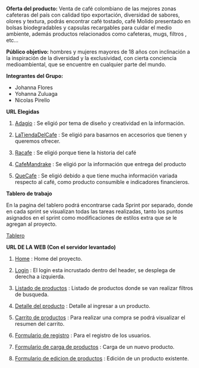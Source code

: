**Oferta del producto:** Venta de café colombiano de las mejores zonas cafeteras del país con calidad tipo exportación, diversidad de sabores, olores y textura, podrás encontrar café tostado, café Molido presentado en bolsas biodegradables y capsulas recargables para cuidar el medio ambiente, además productos relacionados como cafeteras, mugs, filtros , etc…

**Público objetivo:** hombres y mujeres mayores de 18 años con inclinación a la inspiración de la diversidad y la exclusividad, con cierta conciencia medioambiental, que se encuentre en cualquier parte del mundo.

**Integrantes del Grupo:**
- Johanna Flores
- Yohanna Zuluaga
- Nicolas Pirello

**URL Elegidas**

1. [Adagio](https://adagio.cl/   "Adagio") : Se eligió por tema de diseño y creatividad en la información.

2. [LaTiendaDelCafe](https://latiendadelcafe.co/collections/accesorios "LaTiendaDelCafe") : Se eligió para basarnos en accesorios que tienen y queremos ofrecer.

3. [Racafe](https://racafe.com.co/es/ "Racafe") : Se eligió porque tiene la historia del café

4. [CafeMandrake](https://cafemandrake.cl/producto/typica-originario-1893/  "CafeMandrake") : Se eligió por la información que entrega del producto

5. [QueCafe](https://quecafe.info/ "QueCafe") : Se eligió debido a que tiene mucha información variada respecto al café, como producto consumible e indicadores financieros.

**Tablero de trabajo**

En la pagina del tablero podrá encontrarse cada Sprint por separado, donde en cada sprint se visualizan todas las tareas realizadas, tanto los puntos asignados en el sprint como modificaciones de estilos extra que se le agregan al proyecto.

[Tablero](https://github.com/gruposeisdh/grupo_6_cafeMeca/projects/ "tablero")

**URL DE LA WEB (Con el servidor levantado)**

1. [Home](http://localhost:3030/ "Home") : Home del proyecto.

3. [Login](http://localhost:3030/ "Login") : El login esta incrustado dentro del header, se desplega de derecha a izquierda.

4. [Listado de productos](http://localhost:3030/product "Listado de productos") : Listado de productos donde se van realizar filtros de busqueda.

5. [Detalle del producto](http://localhost:3030/product/detail "Detalle del producto") : Detalle al ingresar a un producto.

6. [Carrito de productos](http://localhost:3030/cart "Carrito de productos") : Para realizar una compra se podrá visualizar el resumen del carrito.

7. [Formulario de registro](http://localhost:3030/user/register "Formulario de registro") : Para el registro de los usuarios.

8. [Formulario de carga de productos](http://localhost:3030/product/create "Formulario de carga de productos") : Carga de un nuevo producto.

9. [Formulario de edicion de productos](http://localhost:3030/product/update "Formulario de edicion de productos") : Edición de un producto existente.
